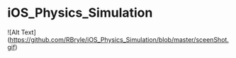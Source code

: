 # iOS_Physics_Simulation


![Alt Text] (https://github.com/RBryle/iOS_Physics_Simulation/blob/master/sceenShot.gif)
